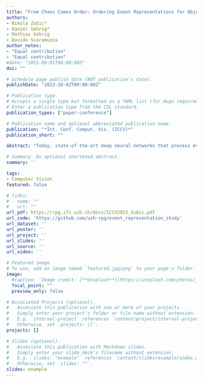 ```yaml
---
title: "From Chaos Comes Order: Ordering Event Representations for Object Recognition and Detection"
authors:
- Nikola Zubic*
- Daniel Gehrig*
- Mathias Gehrig
- Davide Scaramuzza
author_notes:
- "Equal contribution"
- "Equal contribution"
#date: "2015-09-01T00:00:00Z"
doi: ""

# Schedule page publish date (NOT publication's date).
publishDate: "2023-10-02T00:00:00Z"

# Publication type.
# Accepts a single type but formatted as a YAML list (for Hugo requirements).
# Enter a publication type from the CSL standard.
publication_types: ["paper-conference"]

# Publication name and optional abbreviated publication name.
publication: "*Int. Conf. Comput. Vis. (ICCV)*"
publication_short: ""

abstract: "Today, state-of-the-art deep neural networks that process events first convert them into dense, grid-like input representations before using an off-the-shelf network. However, selecting the appropriate representation for the task traditionally requires training a neural network for each representation and selecting the best one based on the validation score, which is very time-consuming. This work eliminates this bottleneck by selecting representations based on the Gromov-Wasserstein Discrepancy (GWD) between raw events and their representation. It is about 200 times faster to compute than training a neural network and preserves the task performance ranking of event representations across multiple representations, network backbones, datasets, and tasks. Thus finding representations with high task scores is equivalent to finding representations with a low GWD. We use this insight to, for the first time, perform a hyperparameter search on a large family of event representations, revealing new and powerful representations that exceed the state-of-the-art. Our optimized representations outperform existing representations by 1.7 mAP on the 1 Mpx dataset and 0.3 mAP on the Gen1 dataset, two established object detection benchmarks, and reach a 3.8% higher classification score on the mini N-ImageNet benchmark. Moreover, we outperform state-of-the-art by 2.1 mAP on Gen1 and state-of-the-art feed-forward methods by 6.0 mAP on the 1 Mpx datasets. This work opens a new unexplored field of explicit representation optimization for event-based learning."

# Summary. An optional shortened abstract.
summary: ''

tags:
- Computer Vision
featured: false

# links:
# - name: ""
#   url: ""
url_pdf: https://rpg.ifi.uzh.ch/docs/ICCV2023_Zubic.pdf
url_code: 'https://github.com/uzh-rpg/event_representation_study'
url_dataset: ''
url_poster: ''
url_project: ''
url_slides: ''
url_source: ''
url_video: ''

# Featured image
# To use, add an image named `featured.jpg/png` to your page's folder. 
image:
  #caption: 'Image credit: [**Unsplash**](https://unsplash.com/photos/jdD8gXaTZsc)'
  focal_point: ""
  preview_only: false

# Associated Projects (optional).
#   Associate this publication with one or more of your projects.
#   Simply enter your project's folder or file name without extension.
#   E.g. `internal-project` references `content/project/internal-project/index.md`.
#   Otherwise, set `projects: []`.
projects: []

# Slides (optional).
#   Associate this publication with Markdown slides.
#   Simply enter your slide deck's filename without extension.
#   E.g. `slides: "example"` references `content/slides/example/index.md`.
#   Otherwise, set `slides: ""`.
slides: example
---
```

